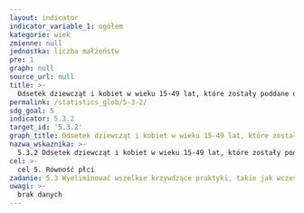 ```yaml
---
layout: indicator
indicator_variable_1: ogółem
kategorie: wiek
zmienne: null
jednostka: liczba małżeństw
pre: 1
graph: null
source_url: null
title: >-
  Odsetek dziewcząt i kobiet w wieku 15-49 lat, które zostały poddane okaleczeniu żeńskich narządów płciowych, według grupy wiekowej
permalink: /statistics_glob/5-3-2/
sdg_goal: 5
indicator: 5.3.2
target_id: '5.3.2'
graph_title: Odsetek dziewcząt i kobiet w wieku 15-49 lat, które zostały poddane okaleczeniu żeńskich narządów płciowych, według grupy wiekowej
nazwa_wskaznika: >-
  5.3.2 Odsetek dziewcząt i kobiet w wieku 15-49 lat, które zostały poddane okaleczeniu żeńskich narządów płciowych, według grupy wiekowej
cel: >-
  cel 5. Równość płci
zadanie: 5.3 Wyeliminować wszelkie krzywdzące praktyki, takie jak wczesne i przymusowe małżeństwa, małżeństwa dzieci, a także okaleczanie żeńskich narządów płciowych
uwagi: >-
  brak danych
---
```

